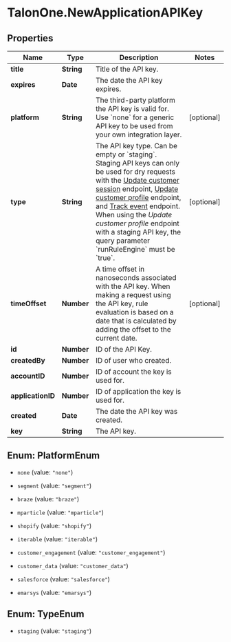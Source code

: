 # TalonOne.NewApplicationAPIKey

## Properties

Name | Type | Description | Notes
------------ | ------------- | ------------- | -------------
**title** | **String** | Title of the API key. | 
**expires** | **Date** | The date the API key expires. | 
**platform** | **String** | The third-party platform the API key is valid for. Use &#x60;none&#x60; for a generic API key to be used from your own integration layer.  | [optional] 
**type** | **String** | The API key type. Can be empty or &#x60;staging&#x60;.  Staging API keys can only be used for dry requests with the [Update customer session](https://docs.talon.one/integration-api#tag/Customer-sessions/operation/updateCustomerSessionV2) endpoint, [Update customer profile](https://docs.talon.one/integration-api#tag/Customer-profiles/operation/updateCustomerProfileV2) endpoint, and [Track event](https://docs.talon.one/integration-api#tag/Events/operation/trackEventV2) endpoint.  When using the _Update customer profile_ endpoint with a staging API key, the query parameter &#x60;runRuleEngine&#x60; must be &#x60;true&#x60;.  | [optional] 
**timeOffset** | **Number** | A time offset in nanoseconds associated with the API key. When making a request using the API key, rule evaluation is based on a date that is calculated by adding the offset to the current date.  | [optional] 
**id** | **Number** | ID of the API Key. | 
**createdBy** | **Number** | ID of user who created. | 
**accountID** | **Number** | ID of account the key is used for. | 
**applicationID** | **Number** | ID of application the key is used for. | 
**created** | **Date** | The date the API key was created. | 
**key** | **String** | The API key. | 



## Enum: PlatformEnum


* `none` (value: `"none"`)

* `segment` (value: `"segment"`)

* `braze` (value: `"braze"`)

* `mparticle` (value: `"mparticle"`)

* `shopify` (value: `"shopify"`)

* `iterable` (value: `"iterable"`)

* `customer_engagement` (value: `"customer_engagement"`)

* `customer_data` (value: `"customer_data"`)

* `salesforce` (value: `"salesforce"`)

* `emarsys` (value: `"emarsys"`)





## Enum: TypeEnum


* `staging` (value: `"staging"`)




